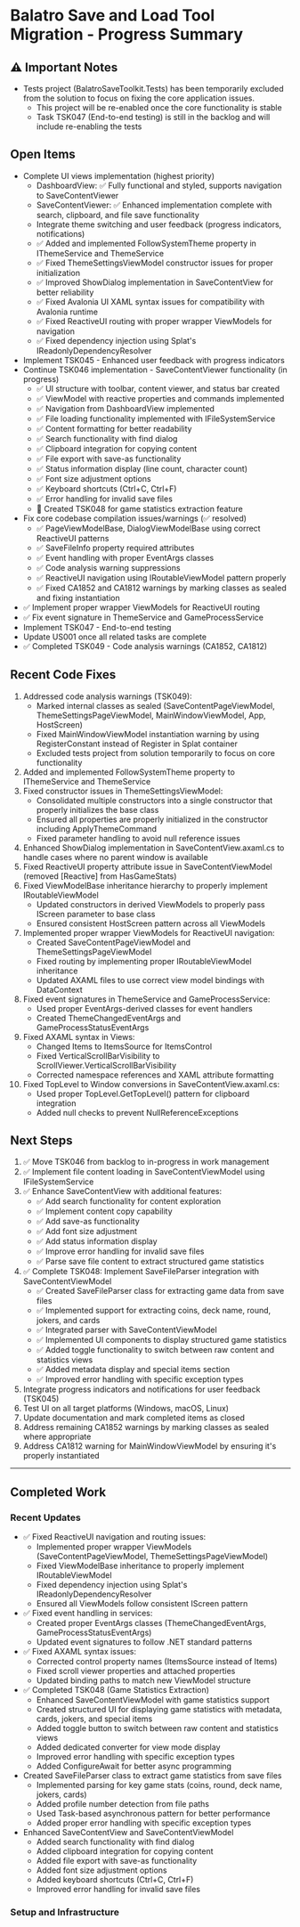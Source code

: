 # Balatro Save and Load Tool Migration - Progress Summary

## ⚠️ Important Notes

- Tests project (BalatroSaveToolkit.Tests) has been temporarily excluded from the solution to focus on fixing the core application issues.
  - This project will be re-enabled once the core functionality is stable
  - Task TSK047 (End-to-end testing) is still in the backlog and will include re-enabling the tests

## Open Items

- Complete UI views implementation (highest priority)
  - DashboardView: ✅ Fully functional and styled, supports navigation to SaveContentViewer
  - SaveContentViewer: ✅ Enhanced implementation complete with search, clipboard, and file save functionality
  - Integrate theme switching and user feedback (progress indicators, notifications)
  - ✅ Added and implemented FollowSystemTheme property in IThemeService and ThemeService
  - ✅ Fixed ThemeSettingsViewModel constructor issues for proper initialization
  - ✅ Improved ShowDialog implementation in SaveContentView for better reliability
  - ✅ Fixed Avalonia UI XAML syntax issues for compatibility with Avalonia runtime
  - ✅ Fixed ReactiveUI routing with proper wrapper ViewModels for navigation
  - ✅ Fixed dependency injection using Splat's IReadonlyDependencyResolver
- Implement TSK045 - Enhanced user feedback with progress indicators
- Continue TSK046 implementation - SaveContentViewer functionality (in progress)
  - ✅ UI structure with toolbar, content viewer, and status bar created
  - ✅ ViewModel with reactive properties and commands implemented
  - ✅ Navigation from DashboardView implemented
  - ✅ File loading functionality implemented with IFileSystemService
  - ✅ Content formatting for better readability
  - ✅ Search functionality with find dialog
  - ✅ Clipboard integration for copying content
  - ✅ File export with save-as functionality
  - ✅ Status information display (line count, character count)
  - ✅ Font size adjustment options
  - ✅ Keyboard shortcuts (Ctrl+C, Ctrl+F)
  - ✅ Error handling for invalid save files
  - 🔄 Created TSK048 for game statistics extraction feature
- Fix core codebase compilation issues/warnings (✅ resolved)
  - ✅ PageViewModelBase, DialogViewModelBase using correct ReactiveUI patterns
  - ✅ SaveFileInfo property required attributes
  - ✅ Event handling with proper EventArgs classes
  - ✅ Code analysis warning suppressions
  - ✅ ReactiveUI navigation using IRoutableViewModel pattern properly
  - ✅ Fixed CA1852 and CA1812 warnings by marking classes as sealed and fixing instantiation
- ✅ Implement proper wrapper ViewModels for ReactiveUI routing
- ✅ Fix event signature in ThemeService and GameProcessService
- Implement TSK047 - End-to-end testing
- Update US001 once all related tasks are complete
- ✅ Completed TSK049 - Code analysis warnings (CA1852, CA1812)

## Recent Code Fixes

1. Addressed code analysis warnings (TSK049):
   - Marked internal classes as sealed (SaveContentPageViewModel, ThemeSettingsPageViewModel, MainWindowViewModel, App, HostScreen)
   - Fixed MainWindowViewModel instantiation warning by using RegisterConstant instead of Register in Splat container
   - Excluded tests project from solution temporarily to focus on core functionality
2. Added and implemented FollowSystemTheme property to IThemeService and ThemeService
3. Fixed constructor issues in ThemeSettingsViewModel:
   - Consolidated multiple constructors into a single constructor that properly initializes the base class
   - Ensured all properties are properly initialized in the constructor including ApplyThemeCommand
   - Fixed parameter handling to avoid null reference issues
4. Enhanced ShowDialog implementation in SaveContentView.axaml.cs to handle cases where no parent window is available
5. Fixed ReactiveUI property attribute issue in SaveContentViewModel (removed [Reactive] from HasGameStats)
6. Fixed ViewModelBase inheritance hierarchy to properly implement IRoutableViewModel
   - Updated constructors in derived ViewModels to properly pass IScreen parameter to base class
   - Ensured consistent HostScreen pattern across all ViewModels
7. Implemented proper wrapper ViewModels for ReactiveUI navigation:
   - Created SaveContentPageViewModel and ThemeSettingsPageViewModel
   - Fixed routing by implementing proper IRoutableViewModel inheritance
   - Updated AXAML files to use correct view model bindings with DataContext
8. Fixed event signatures in ThemeService and GameProcessService:
   - Used proper EventArgs-derived classes for event handlers
   - Created ThemeChangedEventArgs and GameProcessStatusEventArgs
9. Fixed AXAML syntax in Views:
   - Changed Items to ItemsSource for ItemsControl
   - Fixed VerticalScrollBarVisibility to ScrollViewer.VerticalScrollBarVisibility
   - Corrected namespace references and XAML attribute formatting
10. Fixed TopLevel to Window conversions in SaveContentView.axaml.cs:
    - Used proper TopLevel.GetTopLevel() pattern for clipboard integration
    - Added null checks to prevent NullReferenceExceptions

## Next Steps

1. ✅ Move TSK046 from backlog to in-progress in work management
2. ✅ Implement file content loading in SaveContentViewModel using IFileSystemService
3. ✅ Enhance SaveContentView with additional features:
   - ✅ Add search functionality for content exploration
   - ✅ Implement content copy capability
   - ✅ Add save-as functionality
   - ✅ Add font size adjustment
   - ✅ Add status information display
   - ✅ Improve error handling for invalid save files
   - ✅ Parse save file content to extract structured game statistics
4. ✅ Complete TSK048: Implement SaveFileParser integration with SaveContentViewModel
   - ✅ Created SaveFileParser class for extracting game data from save files
   - ✅ Implemented support for extracting coins, deck name, round, jokers, and cards
   - ✅ Integrated parser with SaveContentViewModel
   - ✅ Implemented UI components to display structured game statistics
   - ✅ Added toggle functionality to switch between raw content and statistics views
   - ✅ Added metadata display and special items section
   - ✅ Improved error handling with specific exception types
5. Integrate progress indicators and notifications for user feedback (TSK045)
6. Test UI on all target platforms (Windows, macOS, Linux)
7. Update documentation and mark completed items as closed
8. Address remaining CA1852 warnings by marking classes as sealed where appropriate
9. Address CA1812 warning for MainWindowViewModel by ensuring it's properly instantiated

---

## Completed Work

### Recent Updates

- ✅ Fixed ReactiveUI navigation and routing issues:
  - Implemented proper wrapper ViewModels (SaveContentPageViewModel, ThemeSettingsPageViewModel)
  - Fixed ViewModelBase inheritance to properly implement IRoutableViewModel
  - Fixed dependency injection using Splat's IReadonlyDependencyResolver
  - Ensured all ViewModels follow consistent IScreen pattern
- ✅ Fixed event handling in services:
  - Created proper EventArgs classes (ThemeChangedEventArgs, GameProcessStatusEventArgs)
  - Updated event signatures to follow .NET standard patterns
- ✅ Fixed AXAML syntax issues:
  - Corrected control property names (ItemsSource instead of Items)
  - Fixed scroll viewer properties and attached properties
  - Updated binding paths to match new ViewModel structure
- ✅ Completed TSK048 (Game Statistics Extraction)
  - Enhanced SaveContentViewModel with game statistics support
  - Created structured UI for displaying game statistics with metadata, cards, jokers, and special items
  - Added toggle button to switch between raw content and statistics views
  - Added dedicated converter for view mode display
  - Improved error handling with specific exception types
  - Added ConfigureAwait for better async programming
- Created SaveFileParser class to extract game statistics from save files
  - Implemented parsing for key game stats (coins, round, deck name, jokers, cards)
  - Added profile number detection from file paths
  - Used Task-based asynchronous pattern for better performance
  - Added proper error handling with specific exception types
- Enhanced SaveContentView and SaveContentViewModel
  - Added search functionality with find dialog
  - Added clipboard integration for copying content
  - Added file export with save-as functionality
  - Added font size adjustment options
  - Added keyboard shortcuts (Ctrl+C, Ctrl+F)
  - Improved error handling for invalid save files

### Setup and Infrastructure
